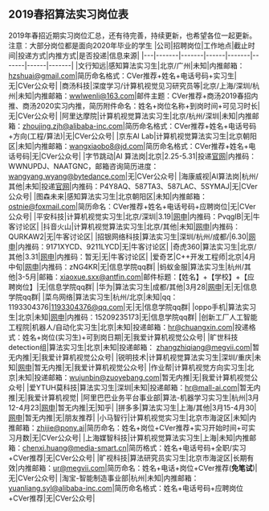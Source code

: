 ## 2019春招算法实习岗位表
2019年春招近期实习岗位汇总，还有待完善，持续更新，也希望各位一起更新。
注意：大部分岗位都是面向2020年毕业的学生
|公司|招聘岗位|工作地点|截止时间|投递方式|内推方式|是否投递|信息来源|
|---|-------|-------|------|-------|-------|------|-------|
|文行知远|感知算法实习生|北京/广州|未知|内推邮箱：hzshuai@gmail.com|简历命名格式：CVer推荐+姓名+电话号码+实习生|无|CVer公众号|
|商汤科技|深度学习/计算机视觉见习研究员等|北京/上海/深圳/杭州|未知|内推邮箱：wwlwenli@163.com|邮件主题：CVer推荐+商汤2019春招内推、商汤2020实习内推，简历附件命名：姓名+岗位名称+到岗时间+可见习时长|无|CVer公众号|
|阿里达摩院|计算机视觉算法实习生|北京/杭州/深圳|未知|内推邮箱：zhoujing.zjh@alibaba-inc.com|简历命名格式：CVer推荐+姓名+电话号码+方向(工程/算法)|无|CVer公众号|
|京东AI Lab|计算机视觉算法实习生|北京朝阳区|未知|内推邮箱：wangxiaobo8@jd.com|简历命名格式：CVer推荐+姓名+电话号码|无|CVer公众号|
|字节跳动|AI 算法岗|北京|2.25-5.31|投递[官网](https://job.bytedance.com/campus/position)|内推码：WWNUPDJ、NAATGNC，邮箱咨询简历进度：wangyang.wyang@bytedance.com|无|CVer公众号|
|海康威视|AI算法岗|杭州/其他|未知|投递[官网](https://campushr.hikvision.com/)|内推码：P4Y8AQ、587TA3、587LAC、5SYMAJ|无|CVer公众号|
|图森未来|感知算法实习生|北京朝阳区|未知|内推邮箱：ostnie@foxmail.com|简历命名：CVer推荐+姓名+电话号码+应聘岗位|无|CVer公众号|
|平安科技|计算机视觉实习生|北京/深圳|3.19|[网申](http://campus.pingan.com/tech/position)|内推码：PvqgIB|无|牛客讨论区|
|抖音火山|计算机视觉算法实习生|北京/其他|未知|[网申](https://job.bytedance.com/campus/position)|内推码：QURKAW2|无|牛客讨论区|
|招银网络科技|算法实习生|深圳/杭州/成都/|6.30|[网申](https://mp.weixin.qq.com/s/7l6GZ88yynwb3jwRhx76KA)|内推码：9171XYCD、9211LYCD|无|牛客讨论区|
|奇虎360|算法实习生|北京/其他|3.31|[网申](http://chrcmp.chinahr.com/views/2019-qihu360/index.html)|内推码：暂无|无|牛客讨论区|
|爱奇艺|C++开发工程师|北京|4月中旬|[网申](https://zhaopin.iqiyi.com/job-school.html)|内推码：zNG4KR|无|信息学院qq群|
|蚂蚁金服|算法实习生|杭州/其他|3-5月|邮箱：xiaoxue.sxx@antfin.com|邮件标题：【姓名】+【学校】+【应聘岗位】|无|信息学院qq群|
|华为|算法实习生|成都/其他|3月28|[网申]()|无|无|信息学院qq群|
|菜鸟网络|算法实习生|杭州/北京|未知|qq：1193304376|1193304376@qq.com|无|无|信息学院qq群|
|oppo手机|算法实习生|北京|未知|[网申](https://oppo.zhaopin.com/jobs.html)|内推码：15209235173|无|信息学院qq群|
|创新工厂人工智能工程院|机器人/自动化实习生|北京|未知|投递邮箱：hr@chuangxin.com|投递格式：姓名+岗位(实习生)+可到岗日期|无|我爱计算机视觉公众号|
|旷世科技detection组|算法实习生|北京|未知|投递邮箱： zhangzhiqiang@megvii.com|暂无内推|无|我爱计算机视觉公众号|
|锐明技术|计算机视觉算法实习生|深圳/重庆|未知|[网申](http://streamax.zhiye.com/Campus)|暂无内推|无|我爱计算机视觉公众号|
|作业帮|计算机视觉方向实习生|北京|未知|投递邮箱：wujunbin@zuoyebang.com|暂无内推|无|我爱计算机视觉公众号|
|爱YTUH莫科技|算法实习生|深圳|未知|投递邮箱：hr@mall-ai.com|暂无内推|无|我爱计算机视觉|
|阿里巴巴业务平台事业部|算法-机器学习实习生|杭州|3月12-4月23|[网申](https://campus.alibaba.com/index.htm)|暂无内推|无|知乎|
|拼多多|算法实习生|上海/其他|3月15-4月30|[网申](https://www.pinduoduo.com/home/campus/)|暂无内推|无|朋友推荐|
|小马智行|计算机视觉实习生|北京市海淀区|未知|内推邮箱：zhijie@pony.ai|简历命名：姓名+岗位+CVer推荐+实习开始时间+可实习月数|无|CVer公众号|
|上海媒智科技|计算机视觉算法实习生|上海|未知|内推邮箱：chenxi.huang@media-smart.cn|简历格式：姓名+电话号码+全职/实习+CVer推荐|无|CVer公众号|
|旷视科技|算法研究员实习生|北京市海淀区|长期有效|内推邮箱：ur@megvii.com|简历命名：姓名+电话+岗位+CVer推荐(**免笔试**)|无|CVer公众号|
|淘宝-智能制造事业部|杭州|未知|内推邮箱：yuanliang.syl@alibaba-inc.com|简历命名格式：姓名+电话号码+应聘岗位+CVer推荐|无|CVer公众号|
